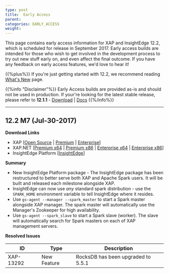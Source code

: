 ```yaml
---
type: post
title:  Early Access
parent:
categories: EARLY_ACCESS
weight:
---
```


This page contains early access information for XAP and InsightEdge 12.2, which is scheduled for release in September 2017. Early access builds are intended for those who wish to get involved in the development process to try out new stuff early on, and even affect the final outcome. If you have any feedback on early access features, we'd love to hear it!

{{%plus%}} If you're just getting started with 12.2, we recommend reading [What's New](/release_notes/122whats-new.html) page.

{{%info "Disclaimer"%}}
Early Access builds are provided as-is and should not be used in production. If your're looking for the latest stable release, please refer to **12.1.1** - [Download](http://www.gigaspaces.com/xap-download) | [Docs](/xap121.html)
{{%/info%}}
<hr/>

## 12.2 M7 (Jul-30-2017)

**Download Links**

* XAP \[[Open Source](https://gigaspaces-repository-eu.s3.amazonaws.com/com/gigaspaces/xap-open/12.2.0/12.2.0-m7/gigaspaces-xap-open-12.2.0-m7-b18008.zip) | [Premium](https://gigaspaces-repository-eu.s3.amazonaws.com/com/gigaspaces/xap/12.2.0/12.2.0-m7/gigaspaces-xap-premium-12.2.0-m7-b18008.zip) | [Enterprise](https://gigaspaces-repository-eu.s3.amazonaws.com/com/gigaspaces/xap/12.2.0/12.2.0-m7/gigaspaces-xap-enterprise-12.2.0-m7-b18008.zip)\] 
* XAP.NET \[[Premium x64](https://gigaspaces-repository-eu.s3.amazonaws.com/com/gigaspaces/xap/12.2.0/12.2.0-m7/GigaSpaces-XAP.NET-Premium-12.2.0.18008-M7-x64.msi) | [Premium x86](https://gigaspaces-repository-eu.s3.amazonaws.com/com/gigaspaces/xap/12.2.0/12.2.0-m7/GigaSpaces-XAP.NET-Premium-12.2.0.18008-M7-x86.msi) | [Enterprise x64](https://gigaspaces-repository-eu.s3.amazonaws.com/com/gigaspaces/xap/12.2.0/12.2.0-m7/GigaSpaces-XAP.NET-Enterprise-12.2.0.18008-M7-x64.msi) | [Enterprise x86](https://gigaspaces-repository-eu.s3.amazonaws.com/com/gigaspaces/xap/12.2.0/12.2.0-m7/GigaSpaces-XAP.NET-Enterprise-12.2.0.18008-M7-x86.msi)\]
* InsightEdge Platform \[[InsightEdge](https://gigaspaces-repository-eu.s3.amazonaws.com/com/gigaspaces/insightedge/12.2.0/12.2.0-m7/gigaspaces-insightedge-12.2.0-m7-11008-premium.zip)\] 

**Summary**

- New InsightEdge Platform package - The InsightEdge package has been restructured to better serve both XAP and Apache Spark users. It will be built and released each milestone alongside XAP.
- InsightEdge can now use *any* standard spark distribution - use the `SPARK_HOME` environment variable to tell InsightEdge where it resides.
- Use `gs-agent --manager --spark_master` to start a Spark master alongside XAP manager. The spark master will automatically use the Manager's Zookeeper for high availability.
- Use `gs-agent --spark_slave` to start a Spark slave (worker). The slave will automatically search for Spark masters on each of XAP management servers.

**Resolved Issues**

|ID         | Type        | Description                                                  |
|-----------|-------------|--------------------------------------------------------------|
| XAP-13292 | New Feature | RocksDB has been upgraded to 5.5.1 |
